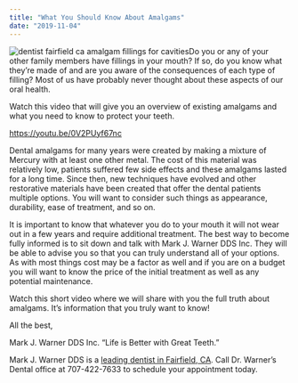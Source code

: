 ```yaml
---
title: "What You Should Know About Amalgams"
date: "2019-11-04"
---
```


![dentist fairfield ca amalgam fillings for cavities](/images/dentist-fairfield-ca-amalgam-fillings-for-cavities-1024x768.jpeg)Do you or any of your other family members have fillings in your mouth? If so, do you know what they’re made of and are you aware of the consequences of each type of filling? Most of us have probably never thought about these aspects of our oral health.

Watch this video that will give you an overview of existing amalgams and what you need to know to protect your teeth.

https://youtu.be/0V2PUyf67nc

Dental amalgams for many years were created by making a mixture of Mercury with at least one other metal. The cost of this material was relatively low, patients suffered few side effects and these amalgams lasted for a long time. Since then, new techniques have evolved and other restorative materials have been created that offer the dental patients multiple options. You will want to consider such things as appearance, durability, ease of treatment, and so on.

It is important to know that whatever you do to your mouth it will not wear out in a few years and require additional treatment. The best way to become fully informed is to sit down and talk with Mark J. Warner DDS Inc. They will be able to advise you so that you can truly understand all of your options. As with most things cost may be a factor as well and if you are on a budget you will want to know the price of the initial treatment as well as any potential maintenance.

Watch this short video where we will share with you the full truth about amalgams. It’s information that you truly want to know!

All the best,

Mark J. Warner DDS Inc. “Life is Better with Great Teeth.”

Mark J. Warner DDS is a [leading dentist in Fairfield, CA](https://www.dentistfairfieldca.com/about-us/). Call Dr. Warner’s Dental office at 707-422-7633 to schedule your appointment today.

